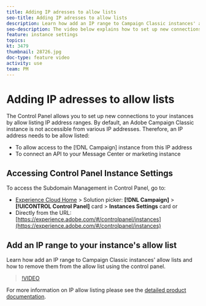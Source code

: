 ```yaml
---
title: Adding IP adresses to allow lists
seo-title: Adding IP adresses to allow lists
description: Learn how add an IP range to Campaign Classic instances' allow lists and how to remove them from the allow list using the control panel.
seo-description: The video below explains how to set up new connections to your instances by allow listing IP addresses ranges.
feature: instance settings
topics: 
kt: 3479
thumbnail: 28726.jpg
doc-type: feature video
activity: use
team: PM
---
```


# Adding IP adresses to allow lists

The Control Panel allows you to set up new connections to your instances by allow listing IP address ranges. By default, an Adobe Campaign Classic instance is not accessible from various IP addresses. Therefore, an IP address needs to be allow listed:

* To allow access to the [!DNL Campaign] instance from this IP address
* To connect an API to your Message Center or marketing instance

## Accessing Control Panel Instance Settings

To access the Subdomain Management in Control Panel, go to:

* [Experience Cloud Home](https://experience.adobe.com/#/home) > Solution picker: **[!DNL Campaign]** > **[!UICONTROL Control Panel]** card > **Instances Settings** card 
  or
* Directly from the URL: [https://experience.adobe.com/#/controlpanel/instances](https://experience.adobe.com/#/controlpanel/instances)

## Add an IP range to your instance's allow list

Learn how add an IP range to Campaign Classic instances' allow lists and how to remove them from the allow list using the control panel.

>[!VIDEO](https://video.tv.adobe.com/v/28726?quality=12)

For more information on IP allow listing please see the [detailed product documentation]( https://helpx.adobe.com/campaign/kb/control-panel-instance-settings.html).
